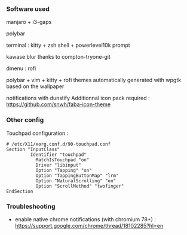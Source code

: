 ### Software used
manjaro + i3-gaps

polybar

terminal : kitty + zsh shell + powerlevel10k prompt

kawase blur thanks to compton-tryone-git

dmenu : rofi

polybar + vim + kitty + rofi themes automatically generated with wpgtk based on the wallpaper

notifications with dunstify
Additionnal icon pack required : https://github.com/snwh/faba-icon-theme

### Other config
Touchpad configuration :

```
# /etc/X11/xorg.conf.d/90-touchpad.conf
Section "InputClass"
         Identifier "touchpad"
           MatchIsTouchpad "on"
           Driver "libinput"
           Option "Tapping" "on"
           Option "TappingButtonMap" "lrm"
           Option "NaturalScrolling" "on"
           Option "ScrollMethod" "twofinger"
EndSection
```


### Troubleshooting

* enable native chrome notifications (with chromium 78+) :
https://support.google.com/chrome/thread/18102285?hl=en


